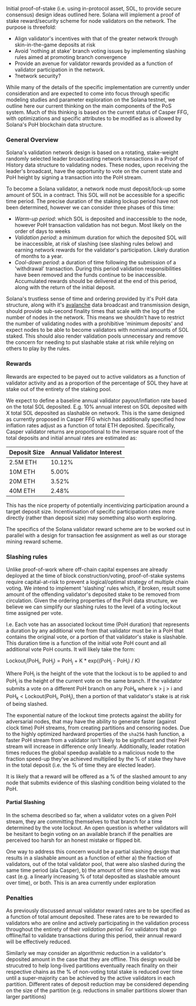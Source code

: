 Initial proof-of-stake (i.e. using in-protocol asset, SOL, to provide secure consensus) design ideas outlined here. Solana will implement a proof of stake reward/security scheme for node validators on the network. The purpose is threefold:

- Align validator's incentives with that of the greater network through skin-in-the-game deposits at risk
- Avoid 'nothing at stake' branch voting issues by implementing slashing rules aimed at promoting branch convergence
- Provide an avenue for validator rewards provided as a function of validator participation in the network.
- ?network security?

While many of the details of the specific implementation are currently under consideration and are expected to come into focus through specific modeling studies and parameter exploration on the Solana testnet, we outline here our current thinking on the main components of the PoS system. Much of this thinking is based on the current status of Casper FFG, with optimizations and specific attributes to be modified as is allowed by Solana's PoH blockchain data structure.

### General Overview
Solana's validation network design is based on a rotating, stake-weight randomly selected leader broadcasting network transactions in a Proof of History data structure to validating nodes. These nodes, upon receiving the leader's broadcast, have the opportunity to vote on the current state and PoH height by signing a transaction into the PoH stream.

To become a Solana validator, a network node must deposit/lock-up some amount of SOL in a contract. This SOL will not be accessible for a specific time period. The precise duration of the staking lockup period have not been determined, however we can consider three phases of this time:

- *Warm-up period*: which SOL is deposited and inaccessible to the node, however PoH transaction validation has not begun. Most likely on the order of days to weeks
- *Validation period*: a minimum duration for which the deposited SOL will be inaccessible, at risk of slashing (see slashing rules below) and earning network rewards for the validator's participation. Likely duration of months to a year.
- *Cool-down period*: a duration of time following the submission of a 'withdrawal' transaction. During this period validation responsibilities have been removed and the funds continue to be inaccessible. Accumulated rewards should be delivered at the end of this period, along with the return of the initial deposit.

Solana's trustless sense of time and ordering provided by it's PoH data structure, along with it's [avalanche](https://www.youtube.com/watch?v=qt_gDRXHrHQ&t=1s) data broadcast and transmission design, should provide sub-second finality times that scale with the log of the number of nodes in the network. This means we shouldn't have to restrict the number of validating nodes with a prohibitive 'minimum deposits' and expect nodes to be able to become validators with nominal amounts of SOL staked. This should also render validation pools unnecessary and remove the concern for needing to put slashable stake at risk while relying on others to play by the rules.

### Rewards
Rewards are expected to be payed out to active validators as a function of validator activity and as a proportion of the percentage of SOL they have at stake out of the entirety of the staking pool.

We expect to define a baseline annual validator payout/inflation rate based on the total SOL deposited. E.g. 10% annual interest on SOL deposited with X total SOL deposited as slashable on network. This is the same designed as currently proposed in Casper FFG which has additionally specified how inflation rates adjust as a function of total ETH deposited. Specifically, Casper validator returns are proportional to the inverse square root of the total deposits and initial annual rates are estimated as:

| Deposit Size | Annual Validator Interest |
|--------------|---------------------------|
| 2.5M ETH     | 10.12%                    |
| 10M ETH      | 5.00%                     |
| 20M ETH      | 3.52%                     |
| 40M ETH      | 2.48%                     |

This has the nice property of potentially incentivizing participation around a target deposit size. Incentivisation of specific participation rates more directly (rather than deposit size) may something also worth exploring.

The specifics of the Solana validator reward scheme are to be worked out in parallel with a design for transaction fee assignment as well as our storage mining reward scheme.

### Slashing rules
Unlike proof-of-work where off-chain capital expenses are already deployed at the time of block construction/voting, proof-of-stake systems require capital-at-risk to prevent a logical/optimal strategy of multiple chain voting. We intend to implement 'slashing' rules which, if broken, result some amount of the offending validator's deposited stake to be removed from circulation. Given the ordering properties of the PoH data structure, we believe we can simplify our slashing rules to the level of a voting lockout time assigned per vote.  

I.e. Each vote has an associated lockout time (PoH duration) that represents a duration by any additional vote from that validator must be in a PoH that contains the original vote, or a portion of that validator's stake is slashable. This duration time is a function of the initial vote PoH count and all additional vote PoH counts.  It will likely take the form:

Lockout<sub>i</sub>(PoH<sub>i</sub>, PoH<sub>j</sub>) = PoH<sub>j</sub> + K * exp((PoH<sub>j</sub> - PoH<sub>i</sub>) / K)

Where PoH<sub>i</sub> is the height of the vote that the lockout is to be applied to and PoH<sub>j</sub> is the height of the current vote on the same branch. If the validator submits a vote on a different PoH branch on any PoH<sub>k</sub> where k > j > i and PoH<sub>k</sub> < Lockout(PoH<sub>i</sub>, PoH<sub>j</sub>), then a portion of that validator's stake is at risk of being slashed.

The exponential nature of the lockout time protects against the ability for adversarial nodes, that may have the ability to generate faster (against clock time) PoH streams, from creating partitions and censoring nodes. Due to the highly optimized hardward properties of the `sha256` hash function, a faster PoH stream from a validator isn't likely to be significant and their PoH stream will increase in difference only linearly. Additionally, leader rotation times reduces the global speedup available to a malicious node to the fraction speed-up they've achieved multiplied by the % of stake they have in the total deposit (i.e. the % of time they are elected leader).

It is likely that a reward will be offered as a % of the slashed amount to any node that submits evidence of this slashing condition being violated to the PoH.

#### Partial Slashing
In the schema described so far, when a validator votes on a given PoH stream, they are committing themselves to that branch for a time determined by the vote lockout. An open question is whether validators will be hesitant to begin voting on an available branch if the penalties are perceived too harsh for an honest mistake or flipped bit.

One way to address this concern would be a partial slashing design that results in a slashable amount as a function of either a) the fraction of validators, out of the total validator pool, that were also slashed during the same time period (ala Casper), b) the amount of time since the vote was cast (e.g. a linearly increasing % of total deposited as slashable amount over time), or both.  This is an area currently under exploration


### Penalties
As previously discussed annual validator reward rates are to be specified as a function of total amount deposited. These rates are to be rewarded to validators who are online and actively participating in the validation process throughout the entirety of their *validation period*. For validators that go offline/fail to validate transactions during this period, their annual reward will be effectively reduced.

Similarly we may consider an algorithmic reduction in a validator's deposited amount in the case that they are offline. This design would be strucutred to help long-lived partitions eventually reach finality on their respective chains as the % of non-voting total stake is reduced over time until a super-majority can be achieved by the active validators in each partition.  Different rates of deposit reduction may be considered depending on the size of the partition (e.g. reductions in smaller partitions slower than larger partitions)
